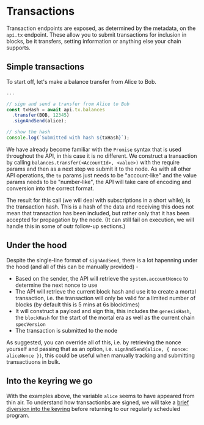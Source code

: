 # Transactions

Transaction endpoints are exposed, as determined by the metadata, on the `api.tx` endpoint. These allow you to submit transactions for inclusion in blocks, be it transfers, setting information or anything else your chain supports.

## Simple transactions

To start off, let's make a balance transfer from Alice to Bob.

```js
...

// sign and send a transfer from Alice to Bob
const txHash = await api.tx.balances
  .transfer(BOB, 12345)
  .signAndSend(alice);

// show the hash
console.log(`Submitted with hash ${txHash}`);
```

We have already become familiar with the `Promise` syntax that is used throughout the API, in this case it is no different. We construct a transaction by calling `balances.transfer(<AccountId>, <value>)` with the require params and then as a next step we submit it to the node. As with all other API operations, the `to` params just needs to be "account-like" and the value params needs to be "number-like", the API will take care of encoding and conversion into the correct format.

The result for this call (we will deal with subscriptions in a short while), is the transaction hash. This is a hash of the data and receiving this does not mean that transaction has been included, but rather only that it has been accepted for propagation by the node. (It can still fail on execution, we will handle this in some of outr follow-up sections.)

## Under the hood

Despite the single-line format of `signAndSend`, there is a lot hapenning under the hood (and all of this can be manually provided) -

- Based on the sender, the API will retrieve the `system.accountNonce` to determine the next nonce to use
- The API will retrieve the current block hash and use it to create a mortal transaction, i.e. the transaction will only be valid for a limited number of blocks (by default this is 5 mins at 6s blocktimes)
- It will construct a payload and sign this, this includes the `genesisHash`, the `blockHash` for the start of the mortal era as well as the current chain `specVersion`
- The transaction is submitted to the node

As suggested, you can override all of this, i.e. by retrieving the nonce yourself and passing that as an option, i.e. `signAndSend(alice, { nonce: aliceNonce })`, this could be useful when manually tracking and submitting transactiuons in bulk.

## Into the keyring we go

With the examples above, the variable `alice` seems to have appeared from thin air. To understand how transactionbs are signed, we will take a [brief diversion into the keyring](keyring.md) before returning to our regularly scheduled program.
